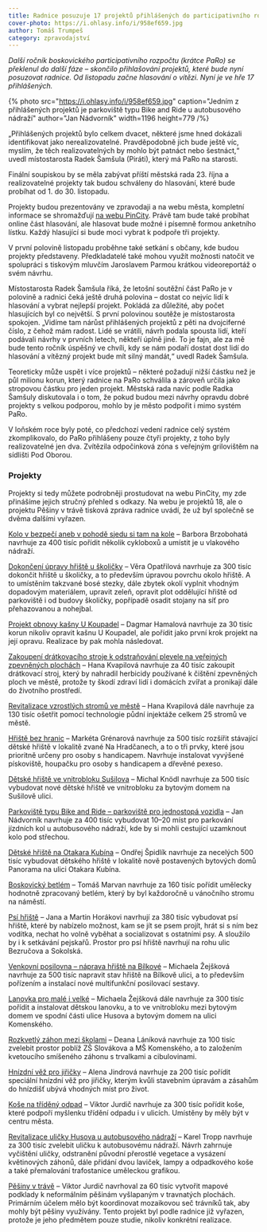 ```yaml
---
title: Radnice posuzuje 17 projektů přihlášených do participativního rozpočtu
cover-photo: https://i.ohlasy.info/i/958ef659.jpg
author: Tomáš Trumpeš
category: zpravodajství
---
```


*Další ročník boskovického participativního rozpočtu (krátce PaRo) se překlenul do další fáze – skončilo přihlašování projektů, které bude nyní posuzovat radnice. Od listopadu začne hlasování o vítězi. Nyní je ve hře 17 přihlášených.*

{% photo src="https://i.ohlasy.info/i/958ef659.jpg" caption="Jedním z přihlášených projektů je parkoviště typu Bike and Ride u autobusového nádraží" author="Jan Nádvorník" width=1196 height=779 /%}

„Přihlášených projektů bylo celkem dvacet, některé jsme hned dokázali identifikovat jako nerealizovatelné. Pravděpodobně jich bude ještě víc, myslím, že těch realizovatelných by mohlo být patnáct nebo šestnáct,“ uvedl místostarosta Radek Šamšula (Piráti), který má PaRo na starosti.

Finální soupiskou by se měla zabývat příští městská rada 23. října a realizovatelné projekty tak budou schváleny do hlasování, které bude probíhat od 1. do 30. listopadu.

Projekty budou prezentovány ve zpravodaji a na webu města, kompletní informace se shromažďují [na webu PinCity](https://boskovice.pincity.cz/participativni-rozpocet/2023). Právě tam bude také probíhat online část hlasování, ale hlasovat bude možné i písemně formou anketního lístku. Každý hlasující si bude moci vybrat k podpoře tři projekty.

V první polovině listopadu proběhne také setkání s občany, kde budou projekty představeny. Předkladatelé také mohou využít možnosti natočit ve spolupráci s tiskovým mluvčím Jaroslavem Parmou krátkou videoreportáž o svém návrhu. 

Místostarosta Radek Šamšula říká, že letošní soutěžní část PaRo je v polovině a radnici čeká ještě druhá polovina – dostat co nejvíc lidí k hlasování a vybrat nejlepší projekt. Pokládá za důležité, aby počet hlasujících byl co největší. S první polovinou soutěže je místostarosta spokojen. „Vidíme tam nárůst přihlášených projektů z pěti na dvojciferné číslo, z čehož mám radost. Lidé se vrátili, návrh podala spousta lidí, kteří podávali návrhy v prvních letech, někteří úplně jiné. To je fajn, ale za mě bude tento ročník úspěšný ve chvíli, kdy se nám podaří dostat dost lidí do hlasování a vítězný projekt bude mít silný mandát,“ uvedl Radek Šamšula.

Teoreticky může uspět i více projektů – některé požadují nižší částku než je půl milionu korun, který radnice na PaRo schválila a zároveň určila jako stropovou částku pro jeden projekt. Městská rada navíc podle Radka Šamšuly diskutovala i o tom, že pokud budou mezi návrhy opravdu dobré projekty s velkou podporou, mohlo by je město podpořit i mimo systém PaRo.

V loňském roce byly poté, co předchozí vedení radnice celý systém zkomplikovalo, do PaRo přihlášeny pouze čtyři projekty, z toho byly realizovatelné jen dva. Zvítězila odpočinková zóna s veřejným grilovištěm na sídlišti Pod Oborou.

### Projekty

Projekty si tedy můžete podrobněji prostudovat na webu PinCity, my zde přinášíme jejich stručný přehled s odkazy. Na webu je projektů 18, ale o projektu Pěšiny v trávě tisková zpráva radnice uvádí, že už byl společně se dvěma dalšími vyřazen.

[Kolo v bezpečí aneb v pohodě sjedu si tam na kole](https://boskovice.pincity.cz/participativni-projekt/155-kolo-v-bezpeci-aneb-v-pohode-sjedu-si-tam-na-kole) – Barbora Brzobohatá navrhuje za 400 tisíc pořídit několik cykloboxů a umístit je u vlakového nádraží.

[Dokončení úpravy hřiště u školičky](https://boskovice.pincity.cz/participativni-projekt/154-dokonceni-upravy-hriste-u-skolicky) – Věra Opatřilová navrhuje za 300 tisíc dokončit hřiště u školičky, a to především úpravou povrchu okolo hřiště. A to umístěním takzvané bosé stezky, dále zbytek okolí vyplnit vhodným dopadovým materiálem, upravit zeleň, opravit plot oddělující hřiště od parkoviště i od budovy školičky, popřípadě osadit stojany na síť pro přehazovanou a nohejbal.

[Projekt obnovy kašny U Koupadel](https://boskovice.pincity.cz/participativni-projekt/153-projekt-obnovy-kasny-u-koupadel) – Dagmar Hamalová navrhuje za 30 tisíc korun nikoliv opravit kašnu U Koupadel, ale pořídit jako první krok projekt na její opravu. Realizace by pak mohla následovat.

[Zakoupení drátkovacího stroje k odstraňování plevele na veřejných zpevněných plochách](https://boskovice.pincity.cz/participativni-projekt/152-zakoupeni-dratkovaciho-stroje-k-odstranovani-plevele-na-verejnych-zpevnenych-plochach) – Hana Kvapilová navrhuje za 40 tisíc zakoupit drátkovací stroj, který by nahradil herbicidy používané k čištění zpevněných ploch ve městě, protože ty škodí zdraví lidí i domácích zvířat a pronikají dále do životního prostředí.

[Revitalizace vzrostlých stromů ve městě](https://boskovice.pincity.cz/participativni-projekt/151-revitalizace-vzrostlych-stromu-ve-meste) – Hana Kvapilová dále navrhuje za 130 tisíc ošetřit pomocí technologie půdní injektáže celkem 25 stromů ve městě.

[Hřiště bez hranic](https://boskovice.pincity.cz/participativni-projekt/150-hriste-bez-hranic) – Markéta Grénarová navrhuje za 500 tisíc rozšířit stávající dětské hřiště v lokalitě zvané Na Hradčanech, a to o tři prvky, které jsou prioritně určeny pro osoby s handicapem. Navrhuje instalovat vyvýšené pískoviště, houpačku pro osoby s handicapem a dřevěné pexeso.

[Dětské hřiště ve vnitrobloku Sušilova](https://boskovice.pincity.cz/participativni-projekt/147-detske-hriste-ve-vnitrobloku-susilova) – Michal Knödl navrhuje za 500 tisíc vybudovat nové dětské hřiště ve vnitrobloku za bytovým domem na Sušilově ulici.

[Parkoviště typu Bike and Ride – parkoviště pro jednostopá vozidla](https://boskovice.pincity.cz/participativni-projekt/142-parkoviste-typu-bike-and-ride-parkoviste-pro-jednostopa-vozidla) – Jan Nádvorník navrhuje za 400 tisíc vybudovat 10–20 míst pro parkování jízdních kol u autobusového nádraží, kde by si mohli cestující uzamknout kolo pod střechou.

[Dětské hřiště na Otakara Kubína](https://boskovice.pincity.cz/participativni-projekt/141-detske-hriste-na-otakara-kubina) – Ondřej Špidlík navrhuje za necelých 500 tisíc vybudovat dětského hřiště v lokalitě nově postavených bytových domů Panorama na ulici Otakara Kubína.

[Boskovický betlém](https://boskovice.pincity.cz/participativni-projekt/140-boskovicky-betlem) – Tomáš Marvan navrhuje za 160 tisíc pořídit umělecky hodnotně zpracovaný betlém, který by byl každoročně u vánočního stromu na náměstí.

[Psí hřiště](https://boskovice.pincity.cz/participativni-projekt/138-psi-hriste) – Jana a Martin Horákovi navrhují za 380 tisíc vybudovat psí hřiště, které by nabízelo možnost, kam se jít se psem projít, hrát si s ním bez vodítka, nechat ho volně vyběhat a socializovat s ostatními psy. A sloužilo by i k setkávání pejskařů. Prostor pro psí hřiště navrhují na rohu ulic Bezručova a Sokolská.

[Venkovní posilovna – náprava hřiště na Bílkové](https://boskovice.pincity.cz/participativni-projekt/137-venkovni-posilovna-naprava-hriste-na-bilkove) – Michaela Žejšková navrhuje za 500 tisíc napravit stav hřiště na Bílkově ulici, a to především pořízením a instalací nové multifunkční posilovací sestavy.

[Lanovka pro malé i velké](https://boskovice.pincity.cz/participativni-projekt/136-lanovka-pro-male-i-velke) – Michaela Žejšková dále navrhuje za 300 tisíc pořídit a instalovat dětskou lanovku, a to ve vnitrobloku mezi bytovým domem ve spodní části ulice Husova a bytovým domem na ulici Komenského.

[Rozkvetlý záhon mezi školami](https://boskovice.pincity.cz/participativni-projekt/133-rozkvetly-zahon-mezi-skolami) – Deana Láníková navrhuje za 100 tisíc zvelebit prostor poblíž ZŠ Slovákova a MŠ Komenského, a to založením kvetoucího smíšeného záhonu s trvalkami a cibulovinami.

[Hnízdní věž pro jiřičky](https://boskovice.pincity.cz/participativni-projekt/132-hnizdni-vez-pro-jiricky) – Alena Jindrová navrhuje za 200 tisíc pořídit speciální hnízdní věž pro jiřičky, kterým kvůli stavebním úpravám a zásahům do hnízdišť ubývá vhodných míst pro život.

[Koše na tříděný odpad](https://boskovice.pincity.cz/participativni-projekt/131-kose-na-trideny-odpad) – Viktor Jurdič navrhuje za 300 tisíc pořídit koše, které podpoří myšlenku třídění odpadu i v ulicích. Umístěny by měly být v centru města.

[Revitalizace uličky Husova u autobusového nádraží](https://boskovice.pincity.cz/participativni-projekt/130-revitalizace-ulicky-husova-u-autobusoveho-nadrazi) – Karel Tropp navrhuje za 300 tisíc zvelebit uličku k autobusovému nádraží. Návrh zahrnuje vyčištění uličky, odstranění původní přerostlé vegetace a vysázení květinových záhonů, dále přidání dvou laviček, lampy a odpadkového koše a také přemalování trafostanice uměleckou grafikou.

[Pěšiny v trávě](https://boskovice.pincity.cz/participativni-projekt/134-pesiny-v-trave) – Viktor Jurdič navrhoval za 60 tisíc vytvořit mapové podklady k neformálním pěšinám vyšlapaným v travnatých plochách. Primárním účelem mělo být koordinovat mozaikovou seč trávníků tak, aby mohly být pěšiny využívány. Tento projekt byl podle radnice již vyřazen, protože je jeho předmětem pouze studie, nikoliv konkrétní realizace.